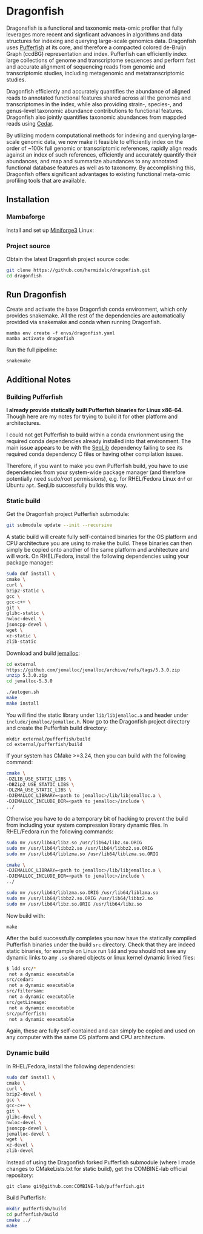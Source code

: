 # Dragonfish

Dragonsfish is a functional and taxonomic meta-omic profiler that fully
leverages more recent and signficant advances in algorithms and data structures
for indexing and querying large-scale genomics data. Dragonfish uses
[Pufferfish](https://github.com/COMBINE-lab/pufferfish) at its core, and
therefore a compacted colored de-Bruijn Graph (ccdBG) representation and index.
Pufferfish can efficiently index large collections of genome and transcriptome
sequences and perform fast and accurate alignment of sequencing reads from
genomic and transcriptomic studies, including metagenomic and metatranscriptomic
studies.

Dragonfish efficiently and accurately quantifies the abundance of aligned reads
to annotated functional features shared across all the genomes and
transcriptomes in the index, while also providing strain-, species-, and
genus-level taxonomic abundance contributions to functional features. Dragonfish
also jointly quantifies taxonomic abundances from mappded reads using
[Cedar](https://github.com/COMBINE-lab/pufferfish).

By utilizing modern computational methods for indexing and querying large-scale
genomic data, we now make it feasible to efficiently index on the order of ~100k
full genomic or transcriptomic references, rapidly align reads against an index
of such references, efficiently and accurately quantify their abundances, and map
and summarize abundances to any annotated functional database features as well
as to taxonomy. By accomplishing this, Dragonfish offers significant advantages
to existing functional meta-omic profiling tools that are available.

## Installation

### Mambaforge

Install and set up
[Miniforge3](https://github.com/conda-forge/miniforge#download)
Linux:

### Project source

Obtain the latest Dragonfish project source code:

```bash
git clone https://github.com/hermidalc/dragonfish.git
cd dragonfish
```

## Run Dragonfish

Create and activate the base Dragonfish conda environment, which only
provides snakemake. All the rest of the dependencies are automatically
provided via snakemake and conda when running Dragonfish.

```
mamba env create -f envs/dragonfish.yaml
mamba activate dragonfish
```

Run the full pipeline:

```
snakemake
```

## Additional Notes

### Building Pufferfish

**I already provide statically built Pufferfish binaries for Linux x86-64.**
Though here are my notes for trying to build it for other platform and
architectures.

I could not get Pufferfish to build within a conda envrionment using the
required conda dependencies already installed into that environment. The main
issue appears to be with the [SeqLib](https://github.com/walaj/SeqLib)
dependency failing to see its required conda dependency C files or having other
compilation issues.

Therefore, if you want to make you own Pufferfish build, you have to use
dependencies from your system-wide package manager (and therefore potentially
need sudo/root permissions), e.g. for RHEL/Fedora Linux `dnf` or Ubuntu `apt`.
SeqLib successfully builds this way.

### Static build

Get the Dragonfish project Pufferfish submodule:

```bash
git submodule update --init --recursive
```

A static build will create fully self-contained binaries for the OS platform
and CPU architecture you are using to make the build. These binaries can then
simply be copied onto another of the same platform and architecture and will
work. On RHEL/Fedora, install the following dependencies using your package
manager:

```bash
sudo dnf install \
cmake \
curl \
bzip2-static \
gcc \
gcc-c++ \
git \
glibc-static \
hwloc-devel \
jsoncpp-devel \
wget \
xz-static \
zlib-static
```

Download and build [jemalloc](https://github.com/jemalloc/jemalloc):

```bash
cd external
https://github.com/jemalloc/jemalloc/archive/refs/tags/5.3.0.zip
unzip 5.3.0.zip
cd jemalloc-5.3.0

./autogen.sh
make
make install
```

You will find the static library under `lib/libjemalloc.a` and header under
`include/jemalloc/jemalloc.h`. Now go to the Dragonfish project directory and
create the Pufferfish build directory:

```
mkdir external/pufferfish/build
cd external/pufferfish/build
```

If your system has CMake >=3.24, then you can build with the following command:

```bash
cmake \
-DZLIB_USE_STATIC_LIBS \
-DBZip2_USE_STATIC_LIBS \
-DLZMA_USE_STATIC_LIBS \
-DJEMALLOC_LIBRARY=<path to jemalloc>/lib/libjemalloc.a \
-DJEMALLOC_INCLUDE_DIR=<path to jemalloc>/include \
../
```

Otherwise you have to do a temporary bit of hacking to prevent the build from
including your system compression library dynamic files. In RHEL/Fedora run
the following commands:

```bash
sudo mv /usr/lib64/libz.so /usr/lib64/libz.so.ORIG
sudo mv /usr/lib64/libbz2.so /usr/lib64/libbz2.so.ORIG
sudo mv /usr/lib64/liblzma.so /usr/lib64/liblzma.so.ORIG

cmake \
-DJEMALLOC_LIBRARY=<path to jemalloc>/lib/libjemalloc.a \
-DJEMALLOC_INCLUDE_DIR=<path to jemalloc>/include \
../

sudo mv /usr/lib64/liblzma.so.ORIG /usr/lib64/liblzma.so
sudo mv /usr/lib64/libbz2.so.ORIG /usr/lib64/libbz2.so
sudo mv /usr/lib64/libz.so.ORIG /usr/lib64/libz.so
```

Now build with:

```
make
```

After the build successfully completes you now have the statically compiled
Pufferfish binaries under the build `src` directory. Check that they are
indeed static binaries, for example on Linux run `ldd` and you should not see
any dynamic links to any `.so` shared objects or linux kernel dynamic linked
files:

```bash
$ ldd src/*
 not a dynamic executable
src/cedar:
 not a dynamic executable
src/filtersam:
 not a dynamic executable
src/getLineage:
 not a dynamic executable
src/pufferfish:
 not a dynamic executable
```

Again, these are fully self-contained and can simply be copied and used on any
computer with the same OS platform and CPU architecture.

### Dynamic build

In RHEL/Fedora, install the following dependencies:

```bash
sudo dnf install \
cmake \
curl \
bzip2-devel \
gcc \
gcc-c++ \
git \
glibc-devel \
hwloc-devel \
jsoncpp-devel \
jemalloc-devel \
wget \
xz-devel \
zlib-devel
```

Instead of using the Dragonfish forked Pufferfish submodule (where I made
changes to CMakeLists.txt for static build), get the COMBINE-lab official
repository:

```
git clone git@github.com:COMBINE-lab/pufferfish.git
```

Build Pufferfish:

```bash
mkdir pufferfish/build
cd pufferfish/build
cmake ../
make
```
